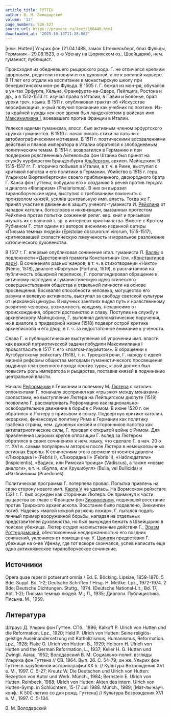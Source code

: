 ```yaml
---
article_title: ГУТТЕН
author: В. М. Володарский
volume: '13'
page_numbers: 526-527
source_url: https://pravenc.ru/text/168440.html
downloaded_at: '2025-10-13T11:28:06Z'
---
```


[нем. Hutten] Ульрих фон (21.04.1488, замок Штеккельберг, близ Фульды, Германия - 29.08.1523, о-в Уфенау на Цюрихском оз., Швейцария), нем. гуманист, публицист.

Происходил из обедневшего рыцарского рода. Г. не отличался крепким здоровьем, родители готовили его к духовной, а не к военной карьере. В 11 лет его отдали на воспитание в монастырскую школу при бенедиктинском мон-ре Фульда. В 1505 г. Г. бежал из мон-ря, обучался в ун-тах Эрфурта, Кёльна, Франкфурта-на-Одере, Лейпцига, Ростока и др., а в 1512-1513 гг. изучал право в Италии, в Павии и Болонье, брал уроки греч. языка. В 1511 г. опубликовал трактат об «Искусстве версификации», к-рый получил признание как учебник по поэтике. Из-за крайней нужды нек-рое время был ландскнехтом в войсках имп. [Максимилиана I](<https://pravenc.ru/text/Максимилиана I.html>), воевавшего против Франции в Италии.

Увлекся идеями гуманизма, впосл. был активным членом эрфуртского кружка гуманистов. В 1510 г. начал писать стихи на латыни с автобиографическими мотивами. В 1511 г. поэтическими восхвалениями действий и планов императора в Италии обратился к злободневным политическим темам. В 1514 г. возвратился в Германию и при поддержке родственника Айтевольфа фон Штайна был принят на службу курфюрстом Бранденбурга [Альбертом](https://pravenc.ru/text/Альбертом.html), архиеп. Майнцским. В 1515-1517 гг. Г. вторично побывал в Италии, в т. ч. в Риме, выступил с критикой папства и его политики в Германии. Убийство в 1515 г. герц. Ульрихом Вюртембергским своего приближенного, двоюродного брата Г. Ханса фон Гуттена, побудило его к созданию 5 речей против герцога и диалога «Фаларизм» (Phalarismus). В них он выразил тираноборческие идеи, выступил с требованием покончить с произволом князей, усилив центральную имп. власть. Тогда же Г. принял участие в движении в защиту ученого-гуманиста И. [Рейхлина](https://pravenc.ru/text/Рейхлин.html) от нападок католич. богословов и инквизиции, вызванных протестом Рейхлина против попытки сожжения религ. евр. книг и призывом изучать их с научной т. зр. в интересах христианства. Вместе с Кротом Рубианом Г. стал одним из авторов анонимно изданной сатиры «Письма темных людей» (Epistolae obscurorum virorum, 1515-1517), критиковавшей схоластическую лжеученость и моральное разложение католического духовенства.

В 1517 г. Г. впервые опубликовал сочинение итал. гуманиста Л. [Валлы](https://pravenc.ru/text/Валлы.html) о подложности «Дарственной грамоты Константина» (см. [«Константинов дар»](<https://pravenc.ru/text/ Константинов дар .html>)). В сочинениях разных жанров, в т. ч. в стихотворении «Никто» (Nemo, 1518), диалоге «Фортуна» (Fortuna, 1519), в рассчитанной на публичность обширной переписке, Г. пропагандировал обращение к античному наследию и гуманистическую идею этического совершенствования общества и отдельной личности на основе просвещения. Восхваляя способности человека, могущество его разума и волевую активность, выступал за свободу светской культуры от церковной цензуры. В научных занятиях видел путь к нравственному развитию человека, возможность каждому, независимо от происхождения, обрести достоинство и славу. Поступив на службу к архиепископу Майнцскому, Г. выполнял дипломатические поручения, но в диалоге о придворной жизни (1518) подверг острой критике архиепископа и его двор, в т. ч. за недостаточное внимание к учености.

Слава Г. и публицистические выступления об упрочении имп. власти как важной патриотической задачи побудили Максимилиана I провозгласить в 1517 г. его «поэтом-лауреатом». В обращении к Аугсбургскому рейхстагу (1518), т. н. Турецкой речи, Г. наряду с идеей мирной реформы общества методами гуманистического просвещения выдвинул план военного похода против турок, к-рый должен был повысить роль императора и рыцарства, поставив князей в подчинение центральной власти.

Начало [Реформации](https://pravenc.ru/text/Реформация.html) в Германии и полемику М. [Лютера](https://pravenc.ru/text/Лютер.html) с католич. оппонентами Г. поначалу воспринял как «грызню» между монахами-схоластами, но выступление Лютера на Лейпцигском диспуте (1519) позволило Г. рассматривать Реформацию как национально-освободительное движение в борьбе с Римом. В июне 1520 г. он обратился к Лютеру с призывом к союзу. Подвергнув критике католич. иерархию, финансовую политику Рима в Германии как политику грабежа страны, нем. духовных князей и сторонников папства как антипатриотические силы, Г. призвал к открытой войне с Римом. Для привлечения широких кругов оппозиции Г. вслед за Лютером обратился в своих сочинениях к нем. языку, что сделало Г. в нач. 20-х гг. XVI в. самым популярным автором после Лютера в немецкоязычных регионах Европы. К сочинениям этого времени относятся диалоги «Лихорадка I» (Febris I), «Лихорадка II» (Febris II), «Наблюдатели» (Inspicientis), «Вадиск, или Римская троица» (Vadiscus), а также «новые диалоги», в т. ч. «Булла, или Крушибулл» (Bulla, vel Bullicida) и «Разбойники» (Praedones).

Политическая программа Г. потерпела провал. Попытка привлечь на свою сторону нового имп. [Карла V](<https://pravenc.ru/text/Карла V.html>) не удалась. На Вормсском рейхстаге 1521 г. Г. был осужден как сторонник Лютера. Он примкнул к части рыцарства во главе с Францем фон [Зиккингеном](https://pravenc.ru/text/Зиккингеном.html), поднявшей восстание против Трирского архиепископа. Восстание было подавлено, Зиккинген погиб. Надеясь «малой искрой разжечь пожар», Г. пытался подать личный пример вооруженной борьбы, нападая на отдельных представителей духовенства, но был вынужден бежать в Швейцарию в поисках убежища. Лютер осудил насильственные действия Г., [Эразм Роттердамский](<https://pravenc.ru/text/Эразм Роттердамский.html>), обеспокоенный несдержанностью его поздних сочинений, уклонился от помощи ему. У. [Цвингли](https://pravenc.ru/text/Цвингли.html) предоставил Г. убежище на о-ве Уфенау, где тот вскоре скончался, успев написать еще одно антикняжеское тираноборческое сочинение.

## Источники

Opera quae reperiri potuerunt omnia / Ed. E. Böcking. Lipsiae, 1859-1870. 5 Bde. Suppl. Bd. 1-2; Deutsche Schriften / Hrsg. H. Mettke. Lpz., 1972-1974. 2 Bde; Deutsche Dichtungen. Stuttg., 1974. (Deutsche Nationаl-Lit.; Bd. 17, Abt. 1-2); Письма темных людей. М.; Л., 1935; Диалоги. Публицистика. Письма. М., 1959.

## Литература

Штраус Д. Ульрих фон Гуттен. СПб., 1896; Kalkoff P. Ulrich von Hutten und die Reformation. Lpz., 1920; Held P. Ulrich von Hutten: Seine religiös-geistige Auseinandersetzung mit Katholizismus, Humanismus, Reformation. Lpz., 1928; Flake O. Ulrich von Hutten. B., 1929; Holborn H. Ulrich von Hutten und the German Reformation. L., 1937; Keller H. G. Hutten und Zwingli. Aarau, 1952; Володарский В. М. Социально-полит. взгляды Ульриха фон Гуттена // СВ. 1964. Вып. 26. С. 54-79; он же. Ульрих фон Гуттен в зарубежной историографии XX в. // Культура Возрождения XVI в. М., 1997. С. 5-27; Kreutz W. Die Deutschen und Ulrich von Hutten: Rezeption von Autor und Werk. Münch., 1984; Bernstein E. Ulrich von Hutten. Reinbeck, 1988; Ulrich von Hutten: Akten des intern. Ulrich von Hutten-Symp. in Schlüchtern, 15-17 Juli 1988. Münch., 1989; [Мат-лы науч. конф.: К 500-летию со дня рожд. Гуттена] // Культура Возрождения XVI в. М., 1997. С. 5-134.

В. М. Володарский
